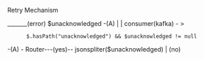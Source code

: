 Retry Mechanism

_______(error) $unacknowledged -(A)
|
|
consumer(kafka) - > 




  
          $.hasPath("unacknowledged") && $unacknowledged != null         
  -(A) - Router---(yes)-- jsonspliter($unacknowledged)
          |
          (no)
          
